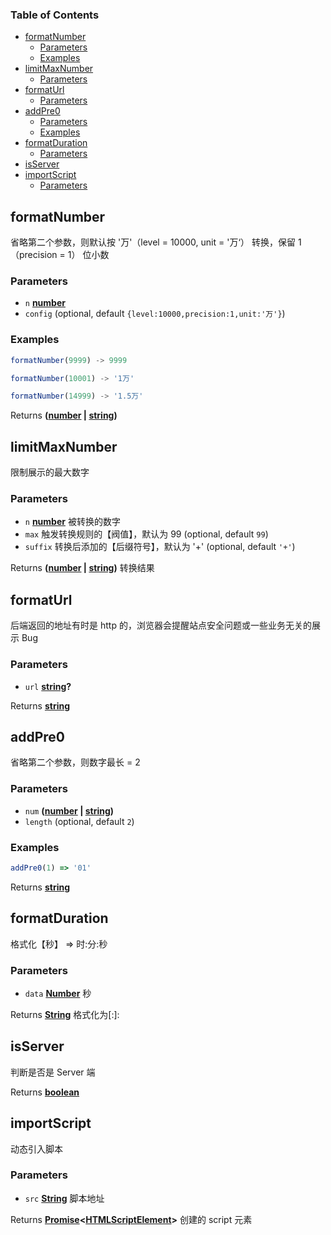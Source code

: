 <!-- Generated by documentation.js. Update this documentation by updating the source code. -->

### Table of Contents

*   [formatNumber][1]
    *   [Parameters][2]
    *   [Examples][3]
*   [limitMaxNumber][4]
    *   [Parameters][5]
*   [formatUrl][6]
    *   [Parameters][7]
*   [addPre0][8]
    *   [Parameters][9]
    *   [Examples][10]
*   [formatDuration][11]
    *   [Parameters][12]
*   [isServer][13]
*   [importScript][14]
    *   [Parameters][15]

## formatNumber

省略第二个参数，则默认按 '万'（level = 10000, unit = '万‘） 转换，保留 1（precision = 1） 位小数

### Parameters

*   `n` **[number][16]** 
*   `config`   (optional, default `{level:10000,precision:1,unit:'万'}`)

### Examples

```javascript
formatNumber(9999) -> 9999
```

```javascript
formatNumber(10001) -> '1万'
```

```javascript
formatNumber(14999) -> '1.5万'
```

Returns **([number][16] | [string][17])** 

## limitMaxNumber

限制展示的最大数字

### Parameters

*   `n` **[number][16]** 被转换的数字
*   `max`  触发转换规则的【阀值】，默认为 99 (optional, default `99`)
*   `suffix`  转换后添加的【后缀符号】，默认为 '+' (optional, default `'+'`)

Returns **([number][16] | [string][17])** 转换结果

## formatUrl

后端返回的地址有时是 http 的，浏览器会提醒站点安全问题或一些业务无关的展示 Bug

### Parameters

*   `url` **[string][17]?** 

Returns **[string][17]** 

## addPre0

省略第二个参数，则数字最长 = 2

### Parameters

*   `num` **([number][16] | [string][17])** 
*   `length`   (optional, default `2`)

### Examples

```javascript
addPre0(1) => '01'
```

Returns **[string][17]** 

## formatDuration

格式化【秒】 => 时:分:秒

### Parameters

*   `data` **[Number][16]** 秒

Returns **[String][17]** 格式化为\[<HH>:]<mm>:<ss>

## isServer

判断是否是 Server 端

Returns **[boolean][18]** 

## importScript

动态引入脚本

### Parameters

*   `src` **[String][17]** 脚本地址

Returns **[Promise][19]<[HTMLScriptElement][20]>** 创建的 script 元素

[1]: #formatnumber

[2]: #parameters

[3]: #examples

[4]: #limitmaxnumber

[5]: #parameters-1

[6]: #formaturl

[7]: #parameters-2

[8]: #addpre0

[9]: #parameters-3

[10]: #examples-1

[11]: #formatduration

[12]: #parameters-4

[13]: #isserver

[14]: #importscript

[15]: #parameters-5

[16]: https://developer.mozilla.org/docs/Web/JavaScript/Reference/Global_Objects/Number

[17]: https://developer.mozilla.org/docs/Web/JavaScript/Reference/Global_Objects/String

[18]: https://developer.mozilla.org/docs/Web/JavaScript/Reference/Global_Objects/Boolean

[19]: https://developer.mozilla.org/docs/Web/JavaScript/Reference/Global_Objects/Promise

[20]: https://developer.mozilla.org/docs/Web/API/HTMLScriptElement
